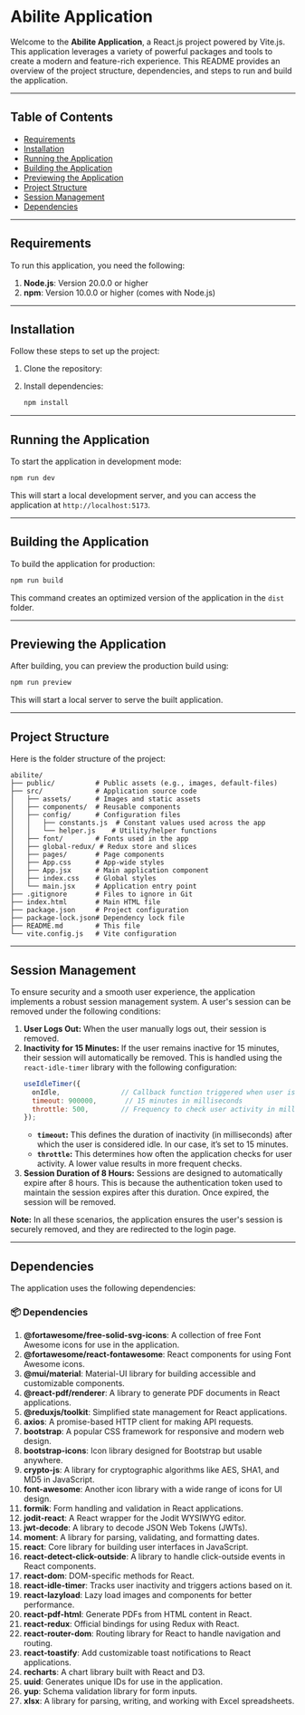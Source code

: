 # Abilite Application

Welcome to the **Abilite Application**, a React.js project powered by Vite.js. This application leverages a variety of powerful packages and tools to create a modern and feature-rich experience. This README provides an overview of the project structure, dependencies, and steps to run and build the application.

---

## Table of Contents

- [Requirements](#requirements)
- [Installation](#installation)
- [Running the Application](#running-the-application)
- [Building the Application](#building-the-application)
- [Previewing the Application](#previewing-the-application)
- [Project Structure](#project-structure)
- [Session Management](#session-management)
- [Dependencies](#dependencies)

---

## Requirements

To run this application, you need the following:

1. **Node.js**: Version 20.0.0 or higher
2. **npm**: Version 10.0.0 or higher (comes with Node.js)

---

## Installation

Follow these steps to set up the project:

1. Clone the repository:

2. Install dependencies:
   ```bash
   npm install
   ```

---

## Running the Application

To start the application in development mode:

```bash
npm run dev
```

This will start a local development server, and you can access the application at `http://localhost:5173`.

---

## Building the Application

To build the application for production:

```bash
npm run build
```

This command creates an optimized version of the application in the `dist` folder.

---

## Previewing the Application

After building, you can preview the production build using:

```bash
npm run preview
```

This will start a local server to serve the built application.

---

## Project Structure

Here is the folder structure of the project:

```
abilite/
├── public/          # Public assets (e.g., images, default-files)
├── src/             # Application source code
│   ├── assets/      # Images and static assets
│   ├── components/  # Reusable components
│   ├── config/      # Configuration files
│   │   ├── constants.js  # Constant values used across the app
│   │   └── helper.js    # Utility/helper functions
│   ├── font/        # Fonts used in the app
│   ├── global-redux/ # Redux store and slices
│   ├── pages/       # Page components
│   ├── App.css      # App-wide styles
│   ├── App.jsx      # Main application component
│   ├── index.css    # Global styles
│   └── main.jsx     # Application entry point
├── .gitignore       # Files to ignore in Git
├── index.html       # Main HTML file
├── package.json     # Project configuration
├── package-lock.json# Dependency lock file
├── README.md        # This file
└── vite.config.js   # Vite configuration
```

---

## Session Management

To ensure security and a smooth user experience, the application implements a robust session management system. A user's session can be removed under the following conditions:

1. **User Logs Out:** When the user manually logs out, their session is removed.
2. **Inactivity for 15 Minutes:** If the user remains inactive for 15 minutes, their session will automatically be removed. This is handled using the `react-idle-timer` library with the following configuration:
   ```javascript
   useIdleTimer({
     onIdle,               // Callback function triggered when user is idle
     timeout: 900000,       // 15 minutes in milliseconds
     throttle: 500,        // Frequency to check user activity in milliseconds
   });
   ```
   - **`timeout`:** This defines the duration of inactivity (in milliseconds) after which the user is considered idle. In our case, it’s set to 15 minutes.
   - **`throttle`:** This determines how often the application checks for user activity. A lower value results in more frequent checks.
3. **Session Duration of 8 Hours:** Sessions are designed to automatically expire after 8 hours. This is because the authentication token used to maintain the session expires after this duration. Once expired, the session will be removed.

**Note:** In all these scenarios, the application ensures the user's session is securely removed, and they are redirected to the login page.

---

## Dependencies

The application uses the following dependencies:

### 📦 Dependencies

1. **@fortawesome/free-solid-svg-icons**: A collection of free Font Awesome icons for use in the application.
2. **@fortawesome/react-fontawesome**: React components for using Font Awesome icons.
3. **@mui/material**: Material-UI library for building accessible and customizable components.
4. **@react-pdf/renderer**: A library to generate PDF documents in React applications.
5. **@reduxjs/toolkit**: Simplified state management for React applications.
6. **axios**: A promise-based HTTP client for making API requests.
7. **bootstrap**: A popular CSS framework for responsive and modern web design.
8. **bootstrap-icons**: Icon library designed for Bootstrap but usable anywhere.
9. **crypto-js**: A library for cryptographic algorithms like AES, SHA1, and MD5 in JavaScript.
10. **font-awesome**: Another icon library with a wide range of icons for UI design.
11. **formik**: Form handling and validation in React applications.
12. **jodit-react**: A React wrapper for the Jodit WYSIWYG editor.
13. **jwt-decode**: A library to decode JSON Web Tokens (JWTs).
14. **moment**: A library for parsing, validating, and formatting dates.
15. **react**: Core library for building user interfaces in JavaScript.
16. **react-detect-click-outside**: A library to handle click-outside events in React components.
17. **react-dom**: DOM-specific methods for React.
18. **react-idle-timer**: Tracks user inactivity and triggers actions based on it.
19. **react-lazyload**: Lazy load images and components for better performance.
20. **react-pdf-html**: Generate PDFs from HTML content in React.
21. **react-redux**: Official bindings for using Redux with React.
22. **react-router-dom**: Routing library for React to handle navigation and routing.
23. **react-toastify**: Add customizable toast notifications to React applications.
24. **recharts**: A chart library built with React and D3.
25. **uuid**: Generates unique IDs for use in the application.
26. **yup**: Schema validation library for form inputs.
27. **xlsx**: A library for parsing, writing, and working with Excel spreadsheets.
```
